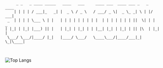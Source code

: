          _ _   _ ____ _____   ____   ___     ____ ___  ____ ___ _   _  ____ 
        | | | | / ___|_   _| |  _ \ / _ \   / ___/ _ \|  _ \_ _| \ | |/ ___|
     _  | | | | \___ \ | |   | | | | | | | | |  | | | | | | | ||  \| | |  _ 
    | |_| | |_| |___) || |   | |_| | |_| | | |__| |_| | |_| | || |\  | |_| |
     \___/ \___/|____/ |_|   |____/ \___/   \____\___/|____/___|_| \_|\____|

<br>

![Top Langs](https://github-readme-stats.vercel.app/api/top-langs/?username=besthong&layout=compact)

<!--
**besthong/besthong** is a ✨ _special_ ✨ repository because its `README.md` (this file) appears on your GitHub profile.

Here are some ideas to get you started:

- 🔭 I’m currently working on ...
- 🌱 I’m currently learning ...
- 👯 I’m looking to collaborate on ...
- 🤔 I’m looking for help with ...
- 💬 Ask me about ...
- 📫 How to reach me: ...
- 😄 Pronouns: ...
- ⚡ Fun fact: ...
-->
